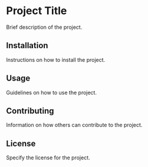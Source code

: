 # Project Title

Brief description of the project.

## Installation

Instructions on how to install the project.

## Usage

Guidelines on how to use the project.

## Contributing

Information on how others can contribute to the project.

## License

Specify the license for the project.


